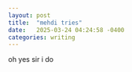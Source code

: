```yaml
---
layout: post
title:  "mehdi tries"
date:   2025-03-24 04:24:58 -0400
categories: writing
---
```

oh yes sir i do 
